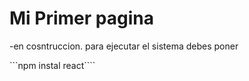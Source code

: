 <h1>Mi Primer pagina</h1>

-en cosntruccion.
para ejecutar el sistema debes poner 

```npm instal react````
